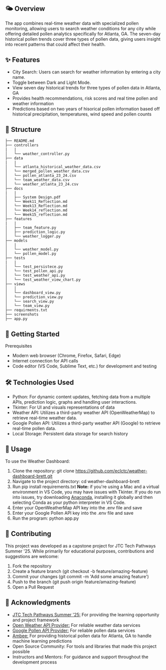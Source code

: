 ## 🌤️ Overview
The app combines real-time weather data with specialized pollen monitoring, allowing users to search weather conditions for any city while offering detailed pollen analytics specifically for Atlanta, GA. The seven-day historical pollen trends cover three types of pollen data, giving users insight into recent patterns that could affect their health.

## ✨ Features
- City Search: Users can search for weather information by entering a city name.
- Toggle between Dark and Light Mode.
- View seven day historical trends for three types of pollen data in Atlanta, GA
- Provides health recommendations, risk scores and real time pollen and weather information
- Predictions based on two years of hisorical pollen information based off historical precipitation, temperatures, wind speed and pollen counts

## 🏢 Structure
```
├── README.md
├── controllers
|   | 
│   └── weather_controller.py
├── data
|   | 
│   └── atlanta_historical_weather_data.csv
│   └── merged_pollen_weather_data.csv
│   └── pollen_atlanta_23_24.csv
│   └── team_weather_data.csv
│   └── weather_atlanta_23_24.csv
├── docs
|   |
│   ├── System Design.pdf
│   └── Week11_Reflection.md
│   └── Week13_Reflection.md
│   └── Week14_reflection.md
│   └── Week15_reflection.md
├── features
|   | 
│   ├── team_feature.py
│   ├── prediction_logic.py
│   └── weather_logger.py
├── models
│   |
│   └── weather_model.py
│   └── pollen_model.py
├── tests
|   |
│   └── test_persistece.py
│   └── test_pollen_api.py
│   └── test_weather_api.py
│   └── test_weather_view_chart.py
├── views
│   │ 
│   └── dashboard_view.py
│   └── prediction_view.py
│   └── search_view.py
│   └── team_view.py
├── requirments.txt
├── screenshots
├── app.py

```

## 🚀 Getting Started
Prerequisites
- Modern web browser (Chrome, Firefox, Safari, Edge)
- Internet connection for API calls
- Code editor (VS Code, Sublime Text, etc.) for development and testing

## 🛠️ Technologies Used
- Python: For dynamic content updates, fetching data from a multiple APIs, prediction logic, graphs and handling user interactions.
- Tkinter: For UI and visuals representations of data
- Weather API: Utilizes a third-party weather API (OpenWeatherMap) to retrieve real-time weather data.
- Google Pollen API: Utilizes a third-party weather API (Google) to retrieve real-time pollen data.
- Local Storage: Persistent data storage for search history

## 🎯 Usage
To use the Weather Dashboard:
1. Clone the repository:
    git clone https://github.com/eclctc/weather-dashboard-brett.git
2. Navigate to the project directory:
    cd weather-dashboard-brett
3. Run pip install requirements.txt **Note:** if you're using a Mac and a virtual environment in VS Code, you may have issues with Tkinter. If you do run into issues, try downloading [Anaconda](https://www.anaconda.com/download), installing it globally and then selecting Conda as your python interpreter in VS Code.
4. Enter your OpenWeatherMap API key into the .env file and save
5. Enter your Google Pollen API key into the .env file and save
6. Run the program:
    python app.py

## 🤝 Contributing
This project was developed as a capstone project for JTC Tech Pathways Summer '25. While primarily for educational purposes, contributions and suggestions are welcome:
1. Fork the repository
2. Create a feature branch (git checkout -b feature/amazing-feature)
3. Commit your changes (git commit -m 'Add some amazing feature')
4. Push to the branch (git push origin feature/amazing-feature)
5. Open a Pull Request

## 🙏 Acknowledgments
- [JTC Tech Pathways Summer '25:](https://centerforjustice.columbia.edu/justicethroughcode) For providing the learning opportunity and project framework
- [Open Weather API Provider:](https://openweathermap.org/) For reliable weather data services
- [Google Pollen API Provider:](https://developers.google.com/maps/documentation/pollen) For reliable pollen data services
- [Ambee:](https://www.getambee.com/) For providing historical pollen data for Atlanta, GA to handle machine learning predictions
- Open Source Community: For tools and libraries that made this project possible
- Instructors and Mentors: For guidance and support throughout the development process